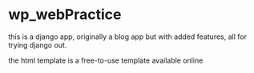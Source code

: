 # wp_webPractice
this is a django app, originally a blog app but with added features, all for trying django out.

the html template is a free-to-use template available online
